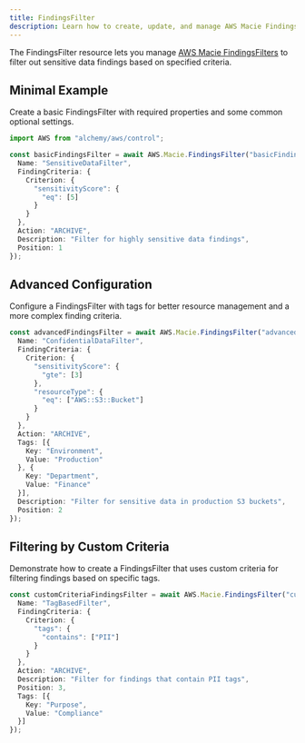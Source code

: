 ```yaml
---
title: FindingsFilter
description: Learn how to create, update, and manage AWS Macie FindingsFilters using Alchemy Cloud Control.
---
```


The FindingsFilter resource lets you manage [AWS Macie FindingsFilters](https://docs.aws.amazon.com/macie/latest/userguide/) to filter out sensitive data findings based on specified criteria.

## Minimal Example

Create a basic FindingsFilter with required properties and some common optional settings.

```ts
import AWS from "alchemy/aws/control";

const basicFindingsFilter = await AWS.Macie.FindingsFilter("basicFindingsFilter", {
  Name: "SensitiveDataFilter",
  FindingCriteria: {
    Criterion: {
      "sensitivityScore": {
        "eq": [5]
      }
    }
  },
  Action: "ARCHIVE",
  Description: "Filter for highly sensitive data findings",
  Position: 1
});
```

## Advanced Configuration

Configure a FindingsFilter with tags for better resource management and a more complex finding criteria.

```ts
const advancedFindingsFilter = await AWS.Macie.FindingsFilter("advancedFindingsFilter", {
  Name: "ConfidentialDataFilter",
  FindingCriteria: {
    Criterion: {
      "sensitivityScore": {
        "gte": [3]
      },
      "resourceType": {
        "eq": ["AWS::S3::Bucket"]
      }
    }
  },
  Action: "ARCHIVE",
  Tags: [{
    Key: "Environment",
    Value: "Production"
  }, {
    Key: "Department",
    Value: "Finance"
  }],
  Description: "Filter for sensitive data in production S3 buckets",
  Position: 2
});
```

## Filtering by Custom Criteria

Demonstrate how to create a FindingsFilter that uses custom criteria for filtering findings based on specific tags.

```ts
const customCriteriaFindingsFilter = await AWS.Macie.FindingsFilter("customCriteriaFindingsFilter", {
  Name: "TagBasedFilter",
  FindingCriteria: {
    Criterion: {
      "tags": {
        "contains": ["PII"]
      }
    }
  },
  Action: "ARCHIVE",
  Description: "Filter for findings that contain PII tags",
  Position: 3,
  Tags: [{
    Key: "Purpose",
    Value: "Compliance"
  }]
});
```